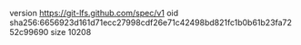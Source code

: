 version https://git-lfs.github.com/spec/v1
oid sha256:6656923d161d71ecc27998cdf26e71c42498bd821fc1b0b61b23fa7252c99690
size 10208
